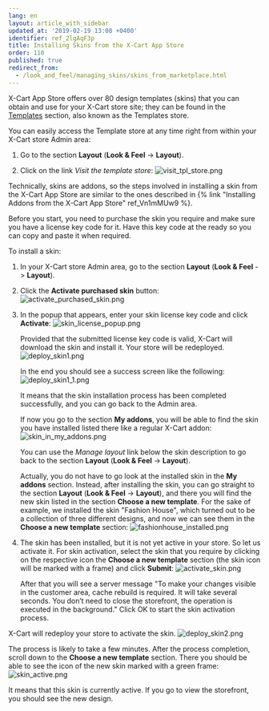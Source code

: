 ```yaml
---
lang: en
layout: article_with_sidebar
updated_at: '2019-02-19 13:08 +0400'
identifier: ref_2lgAqF3p
title: Installing Skins from the X-Cart App Store
order: 110
published: true
redirect_from:
  - /look_and_feel/managing_skins/skins_from_marketplace.html
---
```

X-Cart App Store offers over 80 design templates (skins) that you can obtain and use for your X-Cart store site; they can be found in the [Templates](https://market.x-cart.com/ecommerce-templates/) section, also known as the Templates store. 

You can easily access the Template store at any time right from within your X-Cart store Admin area:

1. Go to the section **Layout** (**Look & Feel** -> **Layout**).

2. Click on the link _Visit the template store_:
   ![visit_tpl_store.png]({{site.baseurl}}/attachments/ref_2lgAqF3p/visit_tpl_store.png)

Technically, skins are addons, so the steps involved in installing a skin from the X-Cart App Store are similar to the ones described in {% link "Installing Addons from the X-Cart App Store" ref_Vn1mMUw9 %}. 

Before you start, you need to purchase the skin you require and make sure you have a license key code for it. Have this key code at the ready so you can copy and paste it when required.

To install a skin:

1. In your X-Cart store Admin area, go to the section **Layout** (**Look & Feel** -> **Layout**).

2. Click the **Activate purchased skin** button:
   ![activate_purchased_skin.png]({{site.baseurl}}/attachments/ref_2lgAqF3p/activate_purchased_skin.png)

3. In the popup that appears, enter your skin license key code and click **Activate**: 
   ![skin_license_popup.png]({{site.baseurl}}/attachments/ref_2lgAqF3p/skin_license_popup.png)
   
   Provided that the submitted license key code is valid, X-Cart will download the skin and install it. Your store will be redeployed.
   ![deploy_skin1.png]({{site.baseurl}}/attachments/ref_2lgAqF3p/deploy_skin1.png)
     
   In the end you should see a success screen like the following:
   ![deploy_skin1_1.png]({{site.baseurl}}/attachments/ref_2lgAqF3p/deploy_skin1_1.png)

   It means that the skin installation process has been completed successfully, and you can go back to the Admin area.

   If now you go to the section **My addons**, you will be able to find the skin you have installed listed there like a regular X-Cart addon:
   ![skin_in_my_addons.png]({{site.baseurl}}/attachments/ref_2lgAqF3p/skin_in_my_addons.png)
   
   You can use the *Manage layout* link below the skin description to go back to the section **Layout** (**Look & Feel** -> **Layout**). 
   
   Actually, you do not have to go look at the installed skin in the **My addons** section. Instead, after installing the skin, you can go straight to the section **Layout** (**Look & Feel** -> **Layout**), and there you will find the new skin listed in the section **Choose a new template**. For the sake of example, we installed the skin "Fashion House", which turned out to be a collection of three different designs, and now we can see them in the **Choose a new template** section:
   ![fashionhouse_installed.png]({{site.baseurl}}/attachments/ref_2lgAqF3p/fashionhouse_installed.png)

4. The skin has been installed, but it is not yet active in your store. So let us activate it. For skin activation, select the skin that you require by clicking on the respective icon the **Choose a new template** section (the skin icon will be marked with a frame) and click **Submit**:
   ![activate_skin.png]({{site.baseurl}}/attachments/ref_2lgAqF3p/activate_skin.png)
   
   After that you will see a server message "To make your changes visible in the customer area, cache rebuild is required. It will take several seconds. You don’t need to close the storefront, the operation is executed in the background." Click OK to start the skin activation process.

X-Cart will redeploy your store to activate the skin. 
   ![deploy_skin2.png]({{site.baseurl}}/attachments/ref_2lgAqF3p/deploy_skin2.png)

The process is likely to take a few minutes. After the process completion, scroll down to the **Choose a new template** section. There you should be able to see the icon of the new skin marked with a green frame: 
![skin_active.png]({{site.baseurl}}/attachments/ref_2lgAqF3p/skin_active.png)

It means that this skin is currently active. If you go to view the storefront, you should see the new design.
